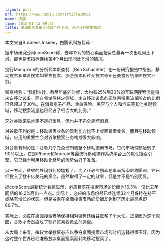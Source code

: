 ```yaml
---
layout: post
url: https://www.huxiu.com/article/8961
name: 虎嗅
time: 2013-01-13 09:27
title: 桌面搜索总量连续四个月下滑，必应比谷歌更尴尬
---
```

本文来自Business Insider，由腾讯科技翻译：

据市场研究公司comScore称，去年12月的核心桌面搜索总量再一次出现同比下滑，那也是该指标连续第4个月出现同比下滑的情况。

投行Macquarie的分析师本斯查特（Ben Schachter）在一份研究报告中指出，移动搜索和垂直搜索如零售搜索、旅游搜索和社交搜索等正在蚕食传统桌面搜索业务。

斯查特称：“我们估计，截至年底的时候，大约有25%到30%的互联网搜索流量将来自移动设备。而在餐馆等特定领域，来自移动设备的互联网搜索流量所占的比例已经超过了30%。在消费电子产品、金融保险、美容与个人和汽车等其他关键领域，移动搜索流量也已经占了相当大的比例。”

这对谷歌来说肯定不是好消息，但也并不完全是坏消息。

对谷歌不利的是：移动搜索业务的盈利能力比不上桌面搜索业务。而且在移动领域，应用的重要性会对谷歌搜索业务构成很大影响。

对谷歌有利的是：谷歌几乎完全控制着整个移动搜索市场，它的市场份额达到了90%以上。它是iPhone和Android等最流行移动操作系统平台上的默认搜索引擎，它已经为利用移动化趋势的优势做好了准备。

另一方面，微软的处境就比较尴尬了。为了让必应搜索在桌面搜索站稳脚跟，它已经投入了数十亿美元的资金，虽然取得了一定的效果，但是并不是特别明显。

据comScore最新统计数据显示，必应目前在搜索市场的份额为16.3%，仅比去年同期的16.2%高出一点点。实际上，必应的市场份额已经连续32个月保持在持平或略有增长的状态。但是谷歌在桌面搜索市场的份额却达到了历史最高点即66.7%。

实际上，必应在桌面搜索市场保持相对强势还给谷歌帮了个大忙。正是因为这个原因，谷歌才安然度过了联邦贸易委员会的调查。

从大局上来看，微软大举投资必应以争夺桌面搜索市场的时机选择得很不好，因为这时整个世界已经准备放弃桌面搜索而转向移动搜索了。

